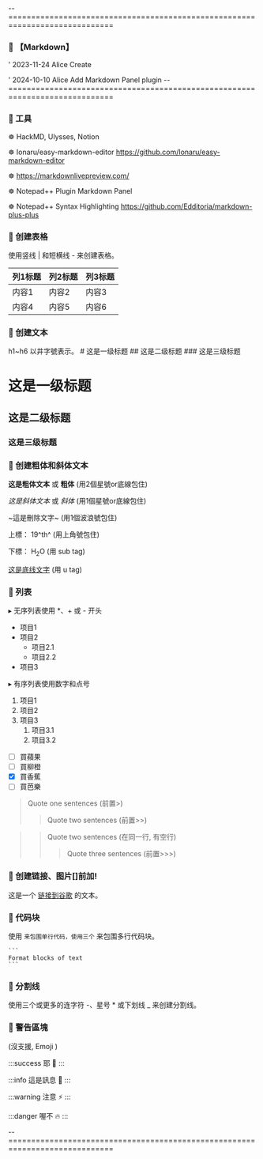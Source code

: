 -- =============================================================================
### 🦉 【Markdown】

' 2023-11-24 Alice   Create

' 2024-10-10 Alice   Add Markdown Panel plugin
-- =============================================================================

### 🐸 工具
☸ HackMD, Ulysses, Notion 

☸ Ionaru/easy-markdown-editor
	https://github.com/Ionaru/easy-markdown-editor

☸ https://markdownlivepreview.com/

☸ Notepad++ Plugin Markdown Panel

☸ Notepad++ Syntax Highlighting https://github.com/Edditoria/markdown-plus-plus

### 🐸 创建表格
使用竖线 | 和短横线 - 来创建表格。

| 列1标题 | 列2标题 | 列3标题 |
| ------- | ------- | ------- |
| 内容1   | 内容2   | 内容3   |
| 内容4   | 内容5   | 内容6   |

### 🐸 创建文本 
h1~h6 以井字號表示。
\# 这是一级标题
\#\# 这是二级标题
\#\#\# 这是三级标题
# 这是一级标题
## 这是二级标题
### 这是三级标题

### 🐸 创建粗体和斜体文本
**这是粗体文本** 或 __粗体__ (用2個星號or底線包住)

*这是斜体文本* 或 _斜体_ (用1個星號or底線包住)

~這是刪除文字~ (用1個波浪號包住)

上標： 19^th^ (用上角號包住)

下標： H<sub>2</sub>O (用 sub tag)

<u>这是底线文字</u> (用 u tag)

### 🐸 列表
▸ 无序列表使用 *、+ 或 - 开头
- 项目1
- 项目2
	- 项目2.1
	- 项目2.2
- 项目3

▸ 有序列表使用数字和点号
1. 项目1
2. 项目2
3. 项目3
	1. 项目3.1
	2. 项目3.2

- [ ] 買蘋果
- [ ] 買柳橙
- [x] 買香蕉
- [ ] 買芭樂

> Quote one sentences (前置\>)
>>Quote two sentences (前置\>\>)

>>Quote two sentences (在同一行, 有空行)
>>>Quote three sentences (前置\>\>\>)


### 🐸 创建链接、图片[]前加!
这是一个 [链接到谷歌](https://www.google.com) 的文本。

### 🐸 代码块
使用 ` 来包围单行代码，使用三个 ` 来包围多行代码块。

	```
    Format blocks of text
    ```

### 🐸 分割线
使用三个或更多的连字符 -、星号 * 或下划线 _ 来创建分割线。

### 🐸 警告區塊
(沒支援, Emoji )

:::success
耶 :tada:
:::

:::info
這是訊息 :mega:
:::

:::warning
注意 :zap:
:::

:::danger
喔不 :fire:
:::

-- =============================================================================

